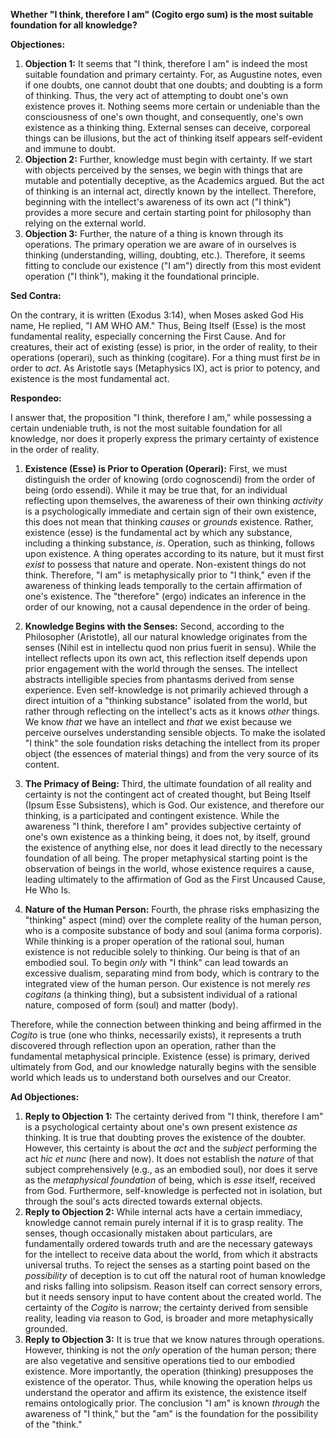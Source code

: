 **Whether "I think, therefore I am" (Cogito ergo sum) is the most suitable foundation for all knowledge?**

**Objectiones:**

1.  **Objection 1:** It seems that "I think, therefore I am" is indeed the most suitable foundation and primary certainty. For, as Augustine notes, even if one doubts, one cannot doubt that one doubts; and doubting is a form of thinking. Thus, the very act of attempting to doubt one's own existence proves it. Nothing seems more certain or undeniable than the consciousness of one's own thought, and consequently, one's own existence as a thinking thing. External senses can deceive, corporeal things can be illusions, but the act of thinking itself appears self-evident and immune to doubt.
2.  **Objection 2:** Further, knowledge must begin with certainty. If we start with objects perceived by the senses, we begin with things that are mutable and potentially deceptive, as the Academics argued. But the act of thinking is an internal act, directly known by the intellect. Therefore, beginning with the intellect's awareness of its own act ("I think") provides a more secure and certain starting point for philosophy than relying on the external world.
3.  **Objection 3:** Further, the nature of a thing is known through its operations. The primary operation we are aware of in ourselves is thinking (understanding, willing, doubting, etc.). Therefore, it seems fitting to conclude our existence ("I am") directly from this most evident operation ("I think"), making it the foundational principle.

**Sed Contra:**

On the contrary, it is written (Exodus 3:14), when Moses asked God His name, He replied, "I AM WHO AM." Thus, Being Itself (Esse) is the most fundamental reality, especially concerning the First Cause. And for creatures, their act of existing (esse) is prior, in the order of reality, to their operations (operari), such as thinking (cogitare). For a thing must first *be* in order to *act*. As Aristotle says (Metaphysics IX), act is prior to potency, and existence is the most fundamental act.

**Respondeo:**

I answer that, the proposition "I think, therefore I am," while possessing a certain undeniable truth, is not the most suitable foundation for all knowledge, nor does it properly express the primary certainty of existence in the order of reality.

1.  **Existence (Esse) is Prior to Operation (Operari):** First, we must distinguish the order of knowing (ordo cognoscendi) from the order of being (ordo essendi). While it may be true that, for an individual reflecting upon themselves, the awareness of their own thinking *activity* is a psychologically immediate and certain sign of their own existence, this does not mean that thinking *causes* or *grounds* existence. Rather, existence (esse) is the fundamental act by which any substance, including a thinking substance, *is*. Operation, such as thinking, follows upon existence. A thing operates according to its nature, but it must first *exist* to possess that nature and operate. Non-existent things do not think. Therefore, "I am" is metaphysically prior to "I think," even if the awareness of thinking leads temporally to the certain affirmation of one's existence. The "therefore" (ergo) indicates an inference in the order of our knowing, not a causal dependence in the order of being.

2.  **Knowledge Begins with the Senses:** Second, according to the Philosopher (Aristotle), all our natural knowledge originates from the senses (Nihil est in intellectu quod non prius fuerit in sensu). While the intellect reflects upon its own act, this reflection itself depends upon prior engagement with the world through the senses. The intellect abstracts intelligible species from phantasms derived from sense experience. Even self-knowledge is not primarily achieved through a direct intuition of a "thinking substance" isolated from the world, but rather through reflecting on the intellect's acts as it knows *other* things. We know *that* we have an intellect and *that* we exist because we perceive ourselves understanding sensible objects. To make the isolated "I think" the sole foundation risks detaching the intellect from its proper object (the essences of material things) and from the very source of its content.

3.  **The Primacy of Being:** Third, the ultimate foundation of all reality and certainty is not the contingent act of created thought, but Being Itself (Ipsum Esse Subsistens), which is God. Our existence, and therefore our thinking, is a participated and contingent existence. While the awareness "I think, therefore I am" provides subjective certainty of one's own existence as a thinking being, it does not, by itself, ground the existence of anything else, nor does it lead directly to the necessary foundation of all being. The proper metaphysical starting point is the observation of beings in the world, whose existence requires a cause, leading ultimately to the affirmation of God as the First Uncaused Cause, He Who Is.

4.  **Nature of the Human Person:** Fourth, the phrase risks emphasizing the "thinking" aspect (mind) over the complete reality of the human person, who is a composite substance of body and soul (anima forma corporis). While thinking is a proper operation of the rational soul, human existence is not reducible solely to thinking. Our being is that of an embodied soul. To begin *only* with "I think" can lead towards an excessive dualism, separating mind from body, which is contrary to the integrated view of the human person. Our existence is not merely *res cogitans* (a thinking thing), but a subsistent individual of a rational nature, composed of form (soul) and matter (body).

Therefore, while the connection between thinking and being affirmed in the *Cogito* is true (one who thinks, necessarily exists), it represents a truth discovered through reflection upon an operation, rather than the fundamental metaphysical principle. Existence (esse) is primary, derived ultimately from God, and our knowledge naturally begins with the sensible world which leads us to understand both ourselves and our Creator.

**Ad Objectiones:**

1.  **Reply to Objection 1:** The certainty derived from "I think, therefore I am" is a psychological certainty about one's own present existence *as* thinking. It is true that doubting proves the existence of the doubter. However, this certainty is about the *act* and the *subject* performing the act *hic et nunc* (here and now). It does not establish the *nature* of that subject comprehensively (e.g., as an embodied soul), nor does it serve as the *metaphysical foundation* of being, which is *esse* itself, received from God. Furthermore, self-knowledge is perfected not in isolation, but through the soul's acts directed towards external objects.
2.  **Reply to Objection 2:** While internal acts have a certain immediacy, knowledge cannot remain purely internal if it is to grasp reality. The senses, though occasionally mistaken about particulars, are fundamentally ordered towards truth and are the necessary gateways for the intellect to receive data about the world, from which it abstracts universal truths. To reject the senses as a starting point based on the *possibility* of deception is to cut off the natural root of human knowledge and risks falling into solipsism. Reason itself can correct sensory errors, but it needs sensory input to have content about the created world. The certainty of the *Cogito* is narrow; the certainty derived from sensible reality, leading via reason to God, is broader and more metaphysically grounded.
3.  **Reply to Objection 3:** It is true that we know natures through operations. However, thinking is not the *only* operation of the human person; there are also vegetative and sensitive operations tied to our embodied existence. More importantly, the operation (thinking) presupposes the existence of the operator. Thus, while knowing the operation helps us understand the operator and affirm its existence, the existence itself remains ontologically prior. The conclusion "I am" is known *through* the awareness of "I think," but the "am" is the foundation for the possibility of the "think."
